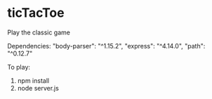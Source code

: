 # ticTacToe
Play the classic game

Dependencies:
    "body-parser": "^1.15.2",
    "express": "^4.14.0",
    "path": "^0.12.7"
    
To play:

1) npm install
2) node server.js
